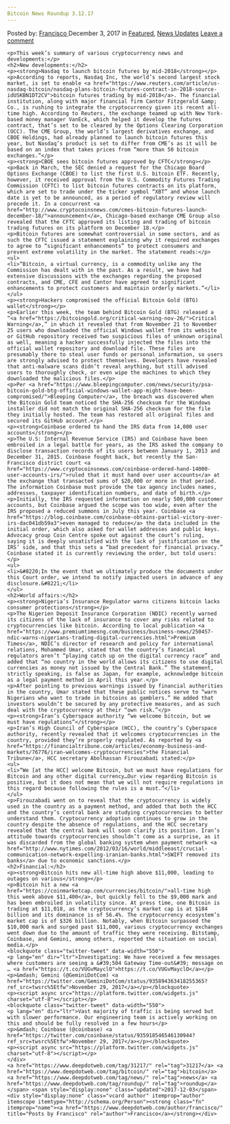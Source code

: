 ```yaml
---
Bitcoin News Roundup 3.12.17
---
```

<article class="post-listing post-23769 post type-post status-publish format-standard has-post-thumbnail hentry  tag-6145 tag-bitcoin tag-news tag-roundup">
    <div class="post-inner">
        <span>Posted by: <a href="https://www.deepdotweb.com/author/francisco/" title="">Francisco </a></span>
    <span>December 3, 2017</span>
    <span>in <a href="https://www.deepdotweb.com/category/deepdot-news/" rel="category tag">Featured</a>, <a href="https://www.deepdotweb.com/category/news-updates/" rel="category tag">News Updates</a></span>
    <span><a href="https://www.deepdotweb.com/2017/12/03/bitcoin-news-roundup-3-12-17/#respond">Leave a comment</a></span>
    </p>
    <div class="clear"></div>
    
    <p>This week’s summary of various cryptocurrency news and developments:</p>
    <h2>New developments:</h2>
    <p><strong>Nasdaq to launch bitcoin futures by mid-2018</strong></p>
    <p>According to reports, Nasdaq Inc, the world’s second largest stock market, is set to enable <a href="https://www.reuters.com/article/us-nasdaq-bitcoin/nasdaq-plans-bitcoin-futures-contract-in-2018-source-idUSKBN1DT2CV">bitcoin futures trading by mid-2018</a>. The financial institution, along with major financial firm Cantor Fitzgerald &amp; Co., is rushing to integrate the cryptocurrency given its recent all-time high. According to Reuters, the exchange teamed up with New York-based money manager VanEck, which helped it develop the futures contract, that’s set to be cleared by the Options Clearing Corporation (OCC). The CME Group, the world’s largest derivatives exchange, and CBOE Holdings, had already planned to launch bitcoin futures this year, but Nasdaq’s product is set to differ from CME’s as it will be based on an index that takes prices from “more than 50 bitcoin exchanges.”</p>
    <p><strong>CBOE sees bitcoin futures approved by CFTC</strong></p>
    <p>Back in March, the SEC denied a request for the Chicago Board Options Exchange (CBOE) to list the first U.S. bitcoin ETF. Recently, however, it received approval from the U.S. Commodity Futures Trading Commission (CFTC) to list bitcoin futures contracts on its platform, which are set to trade under the ticker symbol “XBT” and whose launch date is yet to be announced, as a period of regulatory review will precede it. In a concurrent <a href="http://www.cryptocoinsnews.com/cmes-bitcoin-futures-launch-december-18/">announcement</a>, Chicago-based exchange CME Group also revealed that the CFTC approved its listing and trading of bitcoin trading futures on its platform on December 18.</p>
    <p>Bitcoin futures are somewhat controversial in some sectors, and as such the CFTC issued a statement explaining why it required exchanges to agree to “significant enhancements” to protect consumers and prevent extreme volatility in the market. The statement reads:</p>
    <ul>
    <li>“Bitcoin, a virtual currency, is a commodity unlike any the Commission has dealt with in the past. As a result, we have had extensive discussions with the exchanges regarding the proposed contracts, and CME, CFE and Cantor have agreed to significant enhancements to protect customers and maintain orderly markets.”</li>
    </ul>
    <p><strong>Hackers compromised the official Bitcoin Gold (BTG) wallet</strong></p>
    <p>Earlier this week, the team behind Bitcoin Gold (BTG) released a “<a href="https://bitcoingold.org/critical-warning-nov-26/">Critical Warning</a>,” in which it revealed that from November 21 to November 25 users who downloaded the official Windows wallet from its website or GitHub repository received two suspicious files of unknown original as well, meaning a hacker successfully injected the files into the official wallet repository and download file. These files are presumably there to steal user funds or personal information, so users are strongly advised to protect themselves. Developers have revealed that anti-malware scans didn’t reveal anything, but still advised users to thoroughly check, or even wipe the machines to which they downloaded the malicious files.</p>
    <p>Per <a href="https://www.bleepingcomputer.com/news/security/psa-bitcoin-gold-btg-official-windows-wallet-app-might-have-been-compromised/">Bleeping Computer</a>, the breach was discovered when the Bitcoin Gold team noticed the SHA-256 checksum for the Windows installer did not match the original SHA-256 checksum for the file they initially hosted. The team has restored all original files and secured its GitHub account.</p>
    <p><strong>Coinbase ordered to hand the IRS data from 14,000 user accounts</strong></p>
    <p>The U.S: Internal Revenue Service (IRS) and Coinbase have been embroiled in a legal battle for years, as the IRS asked the company to disclose transaction records of its users between January 1, 2013 and December 31, 2015. Coinbase fought back, but recently the San-Francisco district court <a href="https://www.cryptocoinsnews.com/coinbase-ordered-hand-14000-user-accounts-irs/">ruled that it must hand over user accounts</a> at the exchange that transacted sums of $20,000 or more in that period. The information Coinbase must provide the tax agency includes names, addresses, taxpayer identification numbers, and date of birth.</p>
    <p>Initially, the IRS requested information on nearly 500,000 customer accounts, but Coinbase argued the scope was too wide, even after the IRS proposed a reduced summons in July this year. Coinbase <a href="https://blog.coinbase.com/coinbase-obtains-partial-victory-over-irs-dac041db59a3">even managed to reduce</a> the data included in the initial order, which also asked for wallet addresses and public keys. Advocacy group Coin Centre spoke out against the court’s ruling, saying it is deeply unsatisfied with the lack of justification on the IRS’ side, and that this sets a “bad precedent for financial privacy.” Coinbase stated it is currently reviewing the order, but told users:</p>
    <ul>
    <li>&#8220;In the event that we ultimately produce the documents under this Court order, we intend to notify impacted users in advance of any disclosure.&#8221;</li>
    </ul>
    <h2>World affairs:</h2>
    <p><strong>Nigeria’s Insurance Regulator warns citizens bitcoin lacks consumer protections</strong></p>
    <p>The Nigerien Deposit Insurance Corporation (NDIC) recently warned its citizens of the lack of insurance to cover any risks related to cryptocurrencies like bitcoin. According to local publication <a href="https://www.premiumtimesng.com/business/business-news/250457-ndic-warns-nigerians-trading-digital-currencies.html">Premium Times</a>, NDIC’s director of research and policy for international relations, Mohammed Umar, stated that the country’s financial regulators aren’t “playing catch up on the digital currency race” and added that “no country in the world allows its citizens to use digital currencies as money not issued by the Central Bank.” The statement, strictly speaking, is false as Japan, for example, acknowledge bitcoin as a legal payment method in April this year.</p>
    <p>After pointing to previous warnings issued by financial authorities in the country, Umar stated that these public notices serve to “warn Nigerians who want to trade in bitcoins as gamblers.” He added that investors wouldn’t be secured by any protective measures, and as such deal with the cryptocurrency at their “own risk.”</p>
    <p><strong>Iran’s Cyberspace authority “we welcome bitcoin, but we must have regulations”</strong></p>
    <p>Iran’s High Council of Cyberspace (HCC), the country’s Cyberspace authority, recently revealed that it welcomes cryptocurrencies in the country, provided they’re properly regulated. As reported by <a href="https://financialtribune.com/articles/economy-business-and-markets/76776/iran-welcomes-cryptocurrencies">the Financial Tribune</a>, HCC secretary Abolhassan Firouzabadi stated:</p>
    <ul>
    <li>“We [at the HCC] welcome Bitcoin, but we must have regulations for Bitcoin and any other digital currency…Our view regarding Bitcoin is positive, but it does not mean that we will not require regulations in this regard because following the rules is a must.”</li>
    </ul>
    <p>Firouzabadi went on to reveal that the cryptocurrency is widely used in the country as a payment method, and added that both the HCC and the country’s central bank are studying cryptocurrencies to better understand them. Cryptocurrency adoption continues to grow in the country despite the absence of regulations, and the HCC secretary revealed that the central bank will soon clarify its position. Iran’s attitude towards cryptocurrencies shouldn’t come as a surprise, as it was discarded from the global banking system when payment network <a href="http://www.nytimes.com/2012/03/16/world/middleeast/crucial-communication-network-expelling-iranian-banks.html">SWIFT removed its banks</a> due to economic sanctions.</p>
    <h2>Financial:</h2>
    <p><strong>Bitcoin hits new all-time high above $11,000, leading to outages on various</strong></p>
    <p>Bitcoin hit a new <a href="https://coinmarketcap.com/currencies/bitcoin/">all-time high this week above $11,400</a>, but quickly fell to the $9,000 mark and has been embroiled in volatility since. At press time, one Bitcoin is trading at $11,018, as the cryptocurrency’s market cap is at $184 billion and its dominance is of 56.4%. The cryptocurrency ecosystem’s market cap is of $326 billion. Notably, when Bitcoin surpassed the $10,000 mark and surged past $11,000, various cryptocurrency exchanges went down due to the amount of traffic they were receiving. Bitstamp, Coinbase, and Gemini, among others, reported the situation on social media.</p>
    <blockquote class="twitter-tweet" data-width="550">
    <p lang="en" dir="ltr">Investigating: We have received a few messages where customers are seeing a &#39;504 Gateway Time-out&#39; message on … <a href="https://t.co/VUGvMayclO">https://t.co/VUGvMayclO</a></p>
    <p>&mdash; Gemini (@GeminiDotCom) <a href="https://twitter.com/GeminiDotCom/status/935894363418255365?ref_src=twsrc%5Etfw">November 29, 2017</a></p></blockquote>
    <p><script async src="https://platform.twitter.com/widgets.js" charset="utf-8"></script></p>
    <blockquote class="twitter-tweet" data-width="550">
    <p lang="en" dir="ltr">Vast majority of traffic is being served but with slower performance. Our engineering team is actively working on this and should be fully resolved in a few hours</p>
    <p>&mdash; Coinbase (@coinbase) <a href="https://twitter.com/coinbase/status/935918546546130944?ref_src=twsrc%5Etfw">November 29, 2017</a></p></blockquote>
    <p><script async src="https://platform.twitter.com/widgets.js" charset="utf-8"></script></p>
    </div>
    <a href="https://www.deepdotweb.com/tag/31217/" rel="tag">31217</a> <a href="https://www.deepdotweb.com/tag/bitcoin/" rel="tag">bitcoin</a> <a href="https://www.deepdotweb.com/tag/news/" rel="tag">news</a> <a href="https://www.deepdotweb.com/tag/roundup/" rel="tag">roundup</a></span> <span style="display:none" class="updated">2017-12-03</span>
    <div style="display:none" class="vcard author" itemprop="author" itemscope itemtype="http://schema.org/Person"><strong class="fn" itemprop="name"><a href="https://www.deepdotweb.com/author/francisco/" title="Posts by Francisco" rel="author">Francisco</a></strong></div>
    

